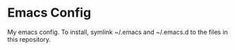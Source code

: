 # Emacs Config

My emacs config. To install, symlink ~/.emacs and ~/.emacs.d to the
files in this repository.
